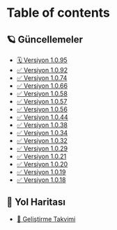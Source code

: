 # Table of contents

## 🪐 Güncellemeler

* [🗓️ Versiyon 1.0.95](README.md)
* [✅ Versiyon 1.0.92](<README (4).md>)
* [✅ Versiyon 1.0.74](<README (3).md>)
* [✅ Versiyon 1.0.66](<README (3) (1).md>)
* [✅ Versiyon 1.0.58](<README (2).md>)
* [✅ Versiyon 1.0.57](<README (2) (1).md>)
* [✅ Versiyon 1.0.56](<README (1).md>)
* [✅ Versiyon 1.0.44](<README (1) (1).md>)
* [✅ Versiyon 1.0.38](guncellemeler/versiyon-1.0.38.md)
* [✅ Versiyon 1.0.34](guncellemeler/versiyon-1.0.34.md)
* [✅ Versiyon 1.0.32](guncellemeler/versiyon-1.0.32.md)
* [✅ Versiyon 1.0.29](guncellemeler/versiyon-1.0.29.md)
* [✅ Versiyon 1.0.21](guncellemeler/versiyon-1.0.21.md)
* [✅ Versiyon 1.0.20](guncellemeler/versiyon-1.0.20.md)
* [✅ Versiyon 1.0.19](guncellemeler/versiyon-1.0.19.md)
* [✅ Versiyon 1.0.18](guncellemeler/versiyon-1.0.18.md)

## 🌻 Yol Haritası

* [🦉 Geliştirme Takvimi](yol-haritasi/gelistirme-takvimi.md)
